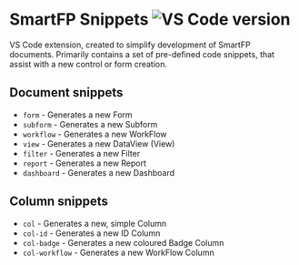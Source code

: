 # SmartFP Snippets ![VS Code version](https://img.shields.io/badge/VS%20Code-1.64.0%2B-blue?style=flat-square)

VS Code extension, created to simplify development of SmartFP documents. Primarily contains a set of pre-defined code snippets, that assist with a new control or form creation.

## Document snippets

- `form` - Generates a new Form
- `subform` - Generates a new Subform
- `workflow` - Generates a new WorkFlow
- `view` - Generates a new DataView (View)
- `filter` - Generates a new Filter
- `report` - Generates a new Report
- `dashboard` - Generates a new Dashboard

## Column snippets

- `col` - Generates a new, simple Column
- `col-id` - Generates a new ID Column
- `col-badge` - Generates a new coloured Badge Column
- `col-workflow` - Generates a new WorkFlow Column